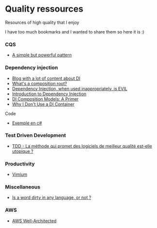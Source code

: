 # Quality ressources
Resources of high quality that I enjoy

I have too much bookmarks and I wanted to share them so here it is :)

### CQS

- [A simple but powerful pattern](https://www.dotnetcurry.com/patterns-practices/1461/command-query-separation-cqs)

### Dependency injection

- [Blog with a lot of content about DI](https://blogs.cuttingedge.it/steven/)
- [What's a composition root?](https://blog.ploeh.dk/2011/07/28/CompositionRoot/)
- [Dependency Injection, when used inappropriately, is EVIL](https://www.tonymarston.net/php-mysql/dependency-injection-is-evil.html)
- [Introduction to Dependency Injection](https://kariera.future-processing.pl/blog/introduction-to-dependency-injection/)
- [DI Composition Models: A Primer](https://blogs.cuttingedge.it/steven/posts/2019/di-composition-models-primer/)
- [Why I Don't Use a DI Container](https://khalilstemmler.com/articles/software-design-architecture/coding-without-di-container/)

Code

- [Exemple en c#](https://github.com/timsommer/cqs-dotnetcurry-sample/tree/master/Cqs.SampleApp.Console/Cqs.SampleApp.Core/IoC)

### Test Driven Development

- [TDD - La méthode qui promet des logiciels de meilleur qualité est-elle utopique ?](https://www.linkedin.com/pulse/tdd-la-m%25C3%25A9thode-qui-promet-des-logiciels-de-meilleur-lenselle)

### Productivity

- [Vimium](http://vimium.github.io/)

### Miscellaneous

- [Is a word dirty in any language, or not ?](http://wordsafety.com/)

### AWS

- [AWS Well-Architected](https://aws.amazon.com/architecture/well-architected/)
